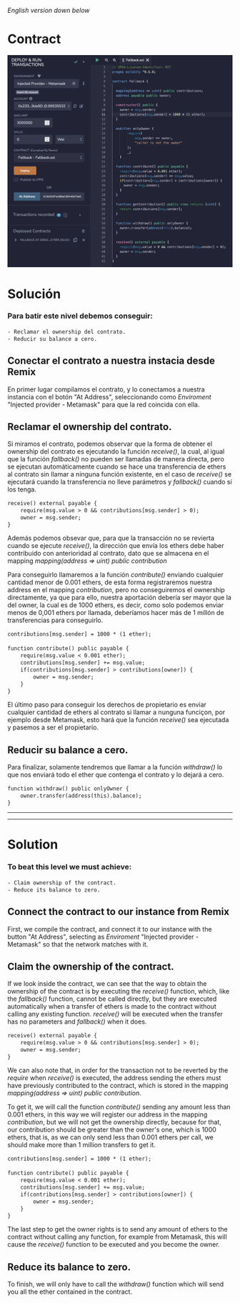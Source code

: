 _English version down below_

# Contract

![](./fallback.png)

# Solución

### Para batir este nivel debemos conseguir:

    - Reclamar el ownership del contrato.
    - Reducir su balance a cero.

## Conectar el contrato a nuestra instacia desde Remix

En primer lugar compilamos el contrato, y lo conectamos a nuestra instancia con el botón "At Address", seleccionando como _Enviroment_ "Injected provider - Metamask" para que la red coincida con ella.

## Reclamar el ownership del contrato.

Si miramos el contrato, podemos observar que la forma de obtener el ownership del contrato es ejecutando la función _receive()_, la cual, al igual que la función _fallback()_ no pueden ser llamadas de manera directa, pero se ejecutan automáticamente cuando se hace una transferencia de ethers al contrato sin llamar a ninguna función existente, en el caso de _receive()_ se ejecutará cuando la transferencia no lleve parámetros y _fallback()_ cuando sí los tenga.

    receive() external payable {
        require(msg.value > 0 && contributions[msg.sender] > 0);
        owner = msg.sender;
    }

Además podemos obsevar que, para que la transacción no se revierta cuando se ejecute _receive()_, la dirección que envía los ethers debe haber contribuido con anterioridad al contrato, dato que se almacena en el mapping _mapping(address => uint) public contribution_

Para conseguirlo llamaremos a la función _contribute()_ enviando cualquier cantidad menor de 0.001 ethers, de esta forma registraremos nuestra address en el mapping _contribution_, pero no conseguiremos el ownership directamente, ya que para ello, nuestra aportación debería ser mayor que la del owner, la cual es de 1000 ethers, es decir, como solo podemos enviar menos de 0,001 ethers por llamada, deberíamos hacer más de 1 millón de transferencias para conseguirlo.

    contributions[msg.sender] = 1000 * (1 ether);

    function contribute() public payable {
        require(msg.value < 0.001 ether);
        contributions[msg.sender] += msg.value;
        if(contributions[msg.sender] > contributions[owner]) {
            owner = msg.sender;
        }
    }

El último paso para conseguir los derechos de propietario es enviar cualquier cantidad de ethers al contrato si llamar a nunguna funciçon, por ejemplo desde Metamask, esto hará que la función _receive()_ sea ejecutada y pasemos a ser el propietario.

## Reducir su balance a cero.

Para finalizar, solamente tendremos que llamar a la función _withdraw()_ lo que nos enviará todo el ether que contenga el contrato y lo dejará a cero.

    function withdraw() public onlyOwner {
        owner.transfer(address(this).balance);
    }

----------
----------

# Solution

### To beat this level we must achieve:

    - Claim ownership of the contract.
    - Reduce its balance to zero.

## Connect the contract to our instance from Remix

First, we compile the contract, and connect it to our instance with the button "At Address", selecting as _Enviroment_ "Injected provider - Metamask" so that the network matches with it.

## Claim the ownership of the contract.

If we look inside the contract, we can see that the way to obtain the ownership of the contract is by executing the _receive()_ function, which, like the _fallback()_ function, cannot be called directly, but they are executed automatically when a transfer of ethers is made to the contract without calling any existing function. _receive()_ will be executed when the transfer has no parameters and _fallback()_ when it does.

    receive() external payable {
        require(msg.value > 0 && contributions[msg.sender] > 0);
        owner = msg.sender;
    }

We can also note that, in order for the transaction not to be reverted by the _require_ when _receive()_ is executed, the address sending the ethers must have previously contributed to the contract, which is stored in the mapping _mapping(address => uint) public contribution_.

To get it, we will call the function _contribute()_ sending any amount less than 0.001 ethers, in this way we will register our address in the mapping _contribution_, but we will not get the ownership directly, because for that, our contribution should be greater than the owner's one, which is 1000 ethers, that is, as we can only send less than 0.001 ethers per call, we should make more than 1 million transfers to get it.

    contributions[msg.sender] = 1000 * (1 ether);

    function contribute() public payable {
        require(msg.value < 0.001 ether);
        contributions[msg.sender] += msg.value;
        if(contributions[msg.sender] > contributions[owner]) {
            owner = msg.sender;
        }
    }

The last step to get the owner rights is to send any amount of ethers to the contract without calling any function, for example from Metamask, this will cause the _receive()_ function to be executed and you become the owner.

## Reduce its balance to zero.

To finish, we will only have to call the _withdraw()_ function which will send you all the ether contained in the contract.